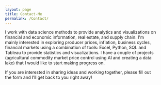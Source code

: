 ```yaml
---
layout: page
title: Contact-Me
permalink: /Contact/
---
```

<html lang="en">
</html>
  
  I work with data science methods to provide analytics and visualizations on financial and economic information,
  real estate, and supply chain. I'm mainly interested in exploring producer prices, inflation, business cycles, financial
  markets using a combination of tools: Excel, Python, SQL and Tableau to provide statistics and visualizations.
  I have a couple of projects (agricultural commodity market price control using AI and creating a data lake) that I would
  like to start making progress on.
  <br />
  
  If you are interested in sharing ideas and working together, please fill out the form and I'll get back to you right away!
  <br/>

